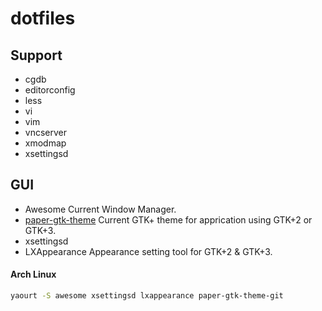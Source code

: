 # dotfiles

## Support

- cgdb
- editorconfig
- less
- vi
- vim
- vncserver
- xmodmap
- xsettingsd

## GUI

- Awesome
    Current Window Manager.
- [paper-gtk-theme](https://github.com/snwh/paper-gtk-theme)
    Current GTK+ theme for apprication using GTK+2 or GTK+3.
- xsettingsd
- LXAppearance
    Appearance setting tool for GTK+2 & GTK+3.

#### Arch Linux

```bash
yaourt -S awesome xsettingsd lxappearance paper-gtk-theme-git
```
